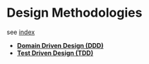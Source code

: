 # Design Methodologies

see [index](./index.md)

* **[Domain Driven Design (DDD)](./ddd.md)**
* **[Test Driven Design (TDD)](./tdd.md)**


